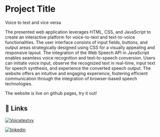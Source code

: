 
# Project Title

Voice to text and vice versa

The presented web application leverages HTML, CSS, and JavaScript to create an interactive platform for voice-to-text and text-to-voice functionalities. The user interface consists of input fields, buttons, and output areas strategically designed using CSS for a visually appealing and responsive layout. The integration of the Web Speech API in JavaScript enables seamless voice recognition and text-to-speech conversion. Users can initiate voice input, observe the recognized text in real-time, input text for speech synthesis, and experience the converted speech output. The website offers an intuitive and engaging experience, fostering efficient communication through the integration of browser-based speech technologies.

The website is live on github pages, try it out!




## 🔗 Links
[![Voicetextvv](https://img.shields.io/badge/Click%20to%20spawn-8A2BE2)](https://vamsiy78.github.io/Voicetext/)

[![linkedin](https://img.shields.io/badge/linkedin-0A66C2?style=for-the-badge&logo=linkedin&logoColor=white)](https://www.linkedin.com/in/y-naga-vamsi)


